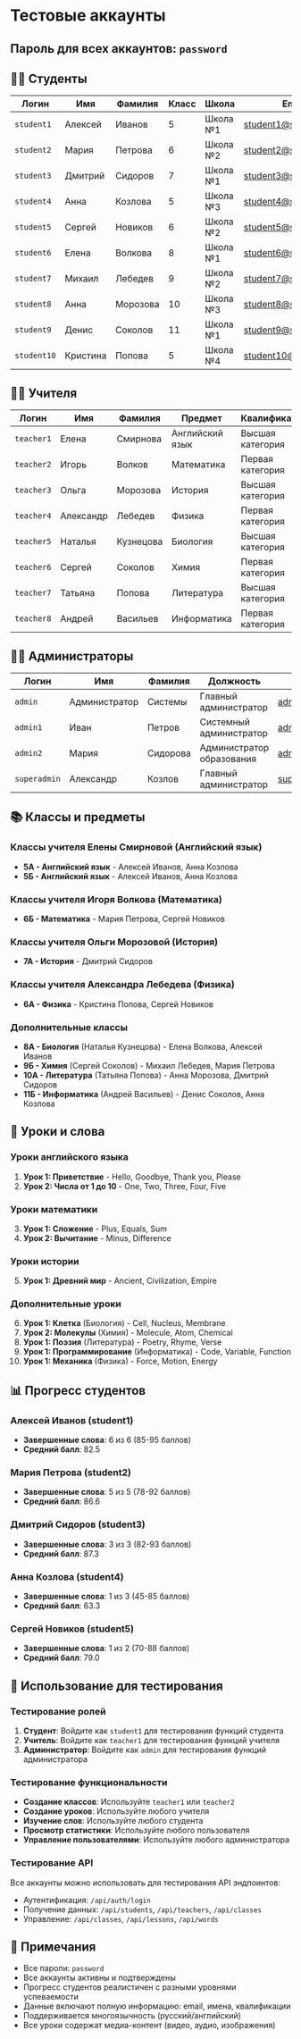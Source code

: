 # Тестовые аккаунты

## Пароль для всех аккаунтов: `password`

## 👨‍🎓 Студенты

| Логин | Имя | Фамилия | Класс | Школа | Email |
|-------|-----|---------|-------|-------|-------|
| `student1` | Алексей | Иванов | 5 | Школа №1 | student1@school.com |
| `student2` | Мария | Петрова | 6 | Школа №2 | student2@school.com |
| `student3` | Дмитрий | Сидоров | 7 | Школа №1 | student3@school.com |
| `student4` | Анна | Козлова | 5 | Школа №3 | student4@school.com |
| `student5` | Сергей | Новиков | 6 | Школа №2 | student5@school.com |
| `student6` | Елена | Волкова | 8 | Школа №1 | student6@school.com |
| `student7` | Михаил | Лебедев | 9 | Школа №2 | student7@school.com |
| `student8` | Анна | Морозова | 10 | Школа №3 | student8@school.com |
| `student9` | Денис | Соколов | 11 | Школа №1 | student9@school.com |
| `student10` | Кристина | Попова | 5 | Школа №4 | student10@school.com |

## 👨‍🏫 Учителя

| Логин | Имя | Фамилия | Предмет | Квалификация | Email |
|-------|-----|---------|---------|--------------|-------|
| `teacher1` | Елена | Смирнова | Английский язык | Высшая категория | teacher1@school.com |
| `teacher2` | Игорь | Волков | Математика | Первая категория | teacher2@school.com |
| `teacher3` | Ольга | Морозова | История | Высшая категория | teacher3@school.com |
| `teacher4` | Александр | Лебедев | Физика | Первая категория | teacher4@school.com |
| `teacher5` | Наталья | Кузнецова | Биология | Высшая категория | teacher5@school.com |
| `teacher6` | Сергей | Соколов | Химия | Первая категория | teacher6@school.com |
| `teacher7` | Татьяна | Попова | Литература | Высшая категория | teacher7@school.com |
| `teacher8` | Андрей | Васильев | Информатика | Первая категория | teacher8@school.com |

## 👨‍💼 Администраторы

| Логин | Имя | Фамилия | Должность | Email |
|-------|-----|---------|-----------|-------|
| `admin` | Администратор | Системы | Главный администратор | admin@school.com |
| `admin1` | Иван | Петров | Системный администратор | admin1@school.com |
| `admin2` | Мария | Сидорова | Администратор образования | admin2@school.com |
| `superadmin` | Александр | Козлов | Главный администратор | superadmin@school.com |

## 📚 Классы и предметы

### Классы учителя Елены Смирновой (Английский язык)
- **5А - Английский язык** - Алексей Иванов, Анна Козлова
- **5Б - Английский язык** - Алексей Иванов, Анна Козлова

### Классы учителя Игоря Волкова (Математика)
- **6Б - Математика** - Мария Петрова, Сергей Новиков

### Классы учителя Ольги Морозовой (История)
- **7А - История** - Дмитрий Сидоров

### Классы учителя Александра Лебедева (Физика)
- **6А - Физика** - Кристина Попова, Сергей Новиков

### Дополнительные классы
- **8А - Биология** (Наталья Кузнецова) - Елена Волкова, Алексей Иванов
- **9Б - Химия** (Сергей Соколов) - Михаил Лебедев, Мария Петрова
- **10А - Литература** (Татьяна Попова) - Анна Морозова, Дмитрий Сидоров
- **11Б - Информатика** (Андрей Васильев) - Денис Соколов, Анна Козлова

## 🎯 Уроки и слова

### Уроки английского языка
1. **Урок 1: Приветствие** - Hello, Goodbye, Thank you, Please
2. **Урок 2: Числа от 1 до 10** - One, Two, Three, Four, Five

### Уроки математики
3. **Урок 1: Сложение** - Plus, Equals, Sum
4. **Урок 2: Вычитание** - Minus, Difference

### Уроки истории
5. **Урок 1: Древний мир** - Ancient, Civilization, Empire

### Дополнительные уроки
6. **Урок 1: Клетка** (Биология) - Cell, Nucleus, Membrane
7. **Урок 2: Молекулы** (Химия) - Molecule, Atom, Chemical
8. **Урок 1: Поэзия** (Литература) - Poetry, Rhyme, Verse
9. **Урок 1: Программирование** (Информатика) - Code, Variable, Function
10. **Урок 1: Механика** (Физика) - Force, Motion, Energy

## 📊 Прогресс студентов

### Алексей Иванов (student1)
- **Завершенные слова**: 6 из 6 (85-95 баллов)
- **Средний балл**: 82.5

### Мария Петрова (student2)
- **Завершенные слова**: 5 из 5 (78-92 баллов)
- **Средний балл**: 86.6

### Дмитрий Сидоров (student3)
- **Завершенные слова**: 3 из 3 (82-93 баллов)
- **Средний балл**: 87.3

### Анна Козлова (student4)
- **Завершенные слова**: 1 из 3 (45-85 баллов)
- **Средний балл**: 63.3

### Сергей Новиков (student5)
- **Завершенные слова**: 1 из 2 (70-88 баллов)
- **Средний балл**: 79.0

## 🔧 Использование для тестирования

### Тестирование ролей
1. **Студент**: Войдите как `student1` для тестирования функций студента
2. **Учитель**: Войдите как `teacher1` для тестирования функций учителя
3. **Администратор**: Войдите как `admin` для тестирования функций администратора

### Тестирование функциональности
- **Создание классов**: Используйте `teacher1` или `teacher2`
- **Создание уроков**: Используйте любого учителя
- **Изучение слов**: Используйте любого студента
- **Просмотр статистики**: Используйте любого пользователя
- **Управление пользователями**: Используйте любого администратора

### Тестирование API
Все аккаунты можно использовать для тестирования API эндпоинтов:
- Аутентификация: `/api/auth/login`
- Получение данных: `/api/students`, `/api/teachers`, `/api/classes`
- Управление: `/api/classes`, `/api/lessons`, `/api/words`

## 📝 Примечания

- Все пароли: `password`
- Все аккаунты активны и подтверждены
- Прогресс студентов реалистичен с разными уровнями успеваемости
- Данные включают полную информацию: email, имена, квалификации
- Поддерживается многоязычность (русский/английский)
- Все уроки содержат медиа-контент (видео, аудио, изображения) 